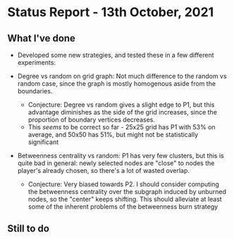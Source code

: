 # Status Report - 13th October, 2021

## What I've done

* Developed some new strategies, and tested these in a few different experiments:

* Degree vs random on grid graph: Not much difference to the random vs random case, since the graph is mostly homogenous aside from the boundaries.
    * Conjecture: Degree vs random gives a slight edge to P1, but this advantage diminishes as the side of the grid increases, since the proportion of boundary vertices decreases.
    * This _seems_ to be correct so far - 25x25 grid has P1 with 53% on average, and 50x50 has 51%, but might not be statistically significant
* Betweenness centrality vs random: P1 has very few clusters, but this is quite bad in general: newly selected nodes are "close" to nodes the player's already chosen, so there's a lot of wasted overlap.
    * Conjecture: Very biased towards P2. I should consider computing the betweenness centrality over the subgraph induced by unburned nodes, so the "center" keeps shifting. This should alleviate at least some of the inherent problems of the betweenness burn strategy


## Still to do